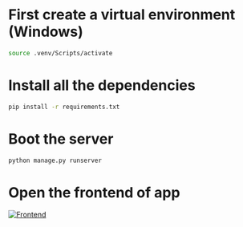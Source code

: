 # First create a virtual environment (Windows)

```bash
source .venv/Scripts/activate
```

# Install all the dependencies

```bash
pip install -r requirements.txt
```

# Boot the server

```python
python manage.py runserver
```

# Open the frontend of app

[![Frontend](https://img.shields.io/badge/frontend-000?style=for-the-badge&logo=ko-fi&logoColor=white)](https://rajek88.github.io/csv_to_db_fe/)